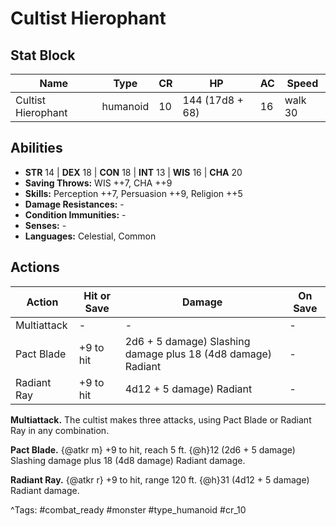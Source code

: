 # Cultist Hierophant

## Stat Block

| Name | Type | CR | HP | AC | Speed |
|------|------|----|----|----|-------|
| Cultist Hierophant | humanoid | 10 | 144 (17d8 + 68) | 16 | walk 30 |

## Abilities

- **STR** 14 | **DEX** 18 | **CON** 18 | **INT** 13 | **WIS** 16 | **CHA** 20
- **Saving Throws:** WIS ++7, CHA ++9  
- **Skills:** Perception ++7, Persuasion ++9, Religion ++5  
- **Damage Resistances:** -  
- **Condition Immunities:** -  
- **Senses:** -  
- **Languages:** Celestial, Common


## Actions

| Action | Hit or Save | Damage | On Save |
|--------|--------------|--------|----------|
| Multiattack | - | - | - |
| Pact Blade | +9 to hit | 2d6 + 5 damage) Slashing damage plus 18 (4d8 damage) Radiant | - |
| Radiant Ray | +9 to hit | 4d12 + 5 damage) Radiant | - |

**Multiattack.** The cultist makes three attacks, using Pact Blade or Radiant Ray in any combination.

**Pact Blade.** {@atkr m} +9 to hit, reach 5 ft. {@h}12 (2d6 + 5 damage) Slashing damage plus 18 (4d8 damage) Radiant damage.

**Radiant Ray.** {@atkr r} +9 to hit, range 120 ft. {@h}31 (4d12 + 5 damage) Radiant damage.


^Tags: #combat_ready #monster #type_humanoid #cr_10
